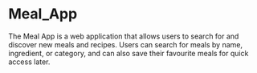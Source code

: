 # Meal_App
The Meal App is a web application that allows users to search for and discover new meals and recipes. Users can search for meals by name, ingredient, or category, and can also save their favourite meals for quick access later.
